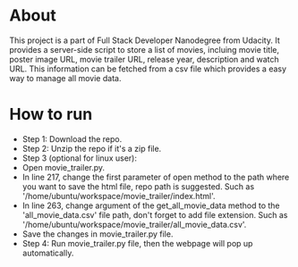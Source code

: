 # About

This project is a part of Full Stack Developer Nanodegree from Udacity.
It provides a server-side script to store a list of movies, incluing movie title, poster image URL, movie trailer URL, release year, description and watch URL.
This information can be fetched from a csv file which provides a easy way to manage all movie data.

# How to run


 * Step 1: Download the repo.
 * Step 2: Unzip the repo if it's a zip file. 
 * Step 3 (optional for linux user):  
  * Open movie_trailer.py.
  * In line 217, change the first parameter of open method to the path where you want to save the html file, repo path is suggested. Such as '/home/ubuntu/workspace/movie_trailer/index.html'.
  * In line 263, change argument of the get_all_movie_data method to the 'all_movie_data.csv' file path, don't forget to add file extension. Such as '/home/ubuntu/workspace/movie_trailer/all_movie_data.csv'.
  * Save the changes in movie_trailer.py file.
 * Step 4: Run movie_trailer.py file, then the webpage will pop up automatically.
